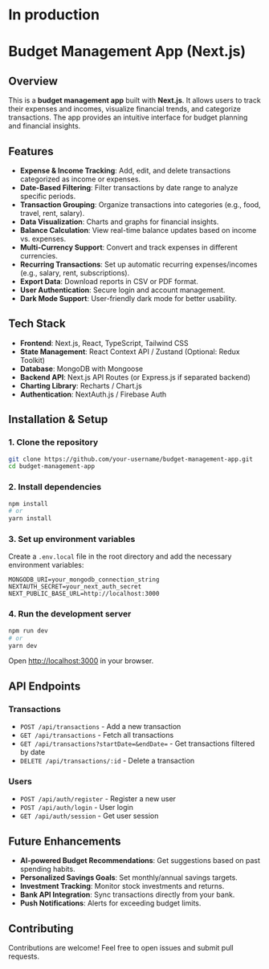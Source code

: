 # In production

# Budget Management App (Next.js)

## Overview

This is a **budget management app** built with **Next.js**. It allows users to track their expenses and incomes,
visualize financial trends, and categorize transactions. The app provides an intuitive interface for budget planning and
financial insights.

## Features

- **Expense & Income Tracking**: Add, edit, and delete transactions categorized as income or expenses.
- **Date-Based Filtering**: Filter transactions by date range to analyze specific periods.
- **Transaction Grouping**: Organize transactions into categories (e.g., food, travel, rent, salary).
- **Data Visualization**: Charts and graphs for financial insights.
- **Balance Calculation**: View real-time balance updates based on income vs. expenses.
- **Multi-Currency Support**: Convert and track expenses in different currencies.
- **Recurring Transactions**: Set up automatic recurring expenses/incomes (e.g., salary, rent, subscriptions).
- **Export Data**: Download reports in CSV or PDF format.
- **User Authentication**: Secure login and account management.
- **Dark Mode Support**: User-friendly dark mode for better usability.

## Tech Stack

- **Frontend**: Next.js, React, TypeScript, Tailwind CSS
- **State Management**: React Context API / Zustand (Optional: Redux Toolkit)
- **Database**: MongoDB with Mongoose
- **Backend API**: Next.js API Routes (or Express.js if separated backend)
- **Charting Library**: Recharts / Chart.js
- **Authentication**: NextAuth.js / Firebase Auth

## Installation & Setup

### 1. Clone the repository

```bash
git clone https://github.com/your-username/budget-management-app.git
cd budget-management-app
```

### 2. Install dependencies

```bash
npm install
# or
yarn install
```

### 3. Set up environment variables

Create a `.env.local` file in the root directory and add the necessary environment variables:

```
MONGODB_URI=your_mongodb_connection_string
NEXTAUTH_SECRET=your_next_auth_secret
NEXT_PUBLIC_BASE_URL=http://localhost:3000
```

### 4. Run the development server

```bash
npm run dev
# or
yarn dev
```

Open [http://localhost:3000](http://localhost:3000) in your browser.

## API Endpoints

### Transactions

- `POST /api/transactions` - Add a new transaction
- `GET /api/transactions` - Fetch all transactions
- `GET /api/transactions?startDate=&endDate=` - Get transactions filtered by date
- `DELETE /api/transactions/:id` - Delete a transaction

### Users

- `POST /api/auth/register` - Register a new user
- `POST /api/auth/login` - User login
- `GET /api/auth/session` - Get user session

## Future Enhancements

- **AI-powered Budget Recommendations**: Get suggestions based on past spending habits.
- **Personalized Savings Goals**: Set monthly/annual savings targets.
- **Investment Tracking**: Monitor stock investments and returns.
- **Bank API Integration**: Sync transactions directly from your bank.
- **Push Notifications**: Alerts for exceeding budget limits.

## Contributing

Contributions are welcome! Feel free to open issues and submit pull requests.



